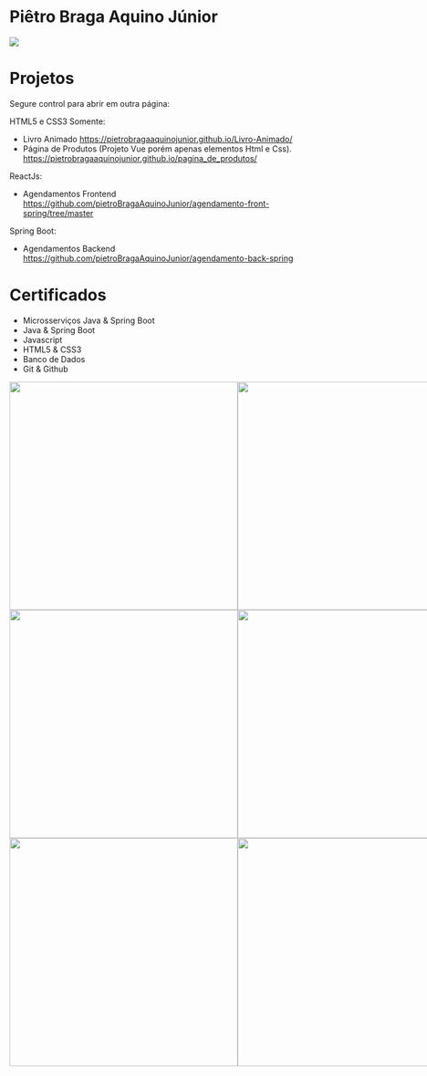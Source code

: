 # Piêtro Braga Aquino Júnior

<img src="https://github.com/pietroBragaAquinoJunior/pietroBragaAquinoJunior/assets/85259321/e949d8ec-1f3d-45c9-bde7-935730fc96a5" />

# Projetos

Segure control para abrir em outra página:

HTML5 e CSS3 Somente:
- Livro Animado
 <a target="_blank" href="https://pietrobragaaquinojunior.github.io/Livro-Animado/">https://pietrobragaaquinojunior.github.io/Livro-Animado/</a>
- Página de Produtos (Projeto Vue porém apenas elementos Html e Css).
 <a target="_blank" href="https://pietrobragaaquinojunior.github.io/pagina_de_produtos/">https://pietrobragaaquinojunior.github.io/pagina_de_produtos/</a>

ReactJs:
- Agendamentos Frontend
 <a target="_blank" href="https://github.com/pietroBragaAquinoJunior/agendamento-front-spring/tree/master">https://github.com/pietroBragaAquinoJunior/agendamento-front-spring/tree/master</a> 

Spring Boot:
- Agendamentos Backend
 <a target="_blank" href="https://github.com/pietroBragaAquinoJunior/agendamento-back-spring">https://github.com/pietroBragaAquinoJunior/agendamento-back-spring</a>
  
# Certificados

- Microsserviços Java & Spring Boot 
- Java & Spring Boot
- Javascript
- HTML5 & CSS3
- Banco de Dados
- Git & Github
  
<div style="display:flex; ">
  <img src="https://github.com/pietroBragaAquinoJunior/pietroBragaAquinoJunior/assets/85259321/0f26335f-74c4-4f32-8d50-a48a0d613a3a" width="400" />
  <img src="https://github.com/pietroBragaAquinoJunior/pietroBragaAquinoJunior/assets/85259321/10064570-9b7f-4db9-8647-2b61dded8695" width="400" />
</div>

<div style="display:flex; ">
<img src="https://github.com/pietroBragaAquinoJunior/pietroBragaAquinoJunior/assets/85259321/08d7b414-cd71-474b-a48f-b503347ad464" width="400" />
<img src="https://github.com/pietroBragaAquinoJunior/pietroBragaAquinoJunior/assets/85259321/12b3f9cd-b5a4-4e14-8f0e-42dbc7500b2d" width="400" />
</div>

<div style="display:flex;">
<img src="https://github.com/pietroBragaAquinoJunior/pietroBragaAquinoJunior/assets/85259321/9281eff7-a4a3-49fe-95ae-c80bbcc7bc02" width="400" />
<img src="https://github.com/pietroBragaAquinoJunior/pietroBragaAquinoJunior/assets/85259321/96fc7ae0-4516-4cc2-b20b-4d3d991903d2" width="400" />
</div>
